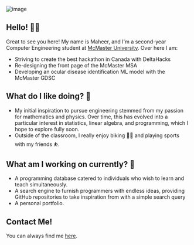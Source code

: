 ![image](https://github.com/Maheer96/maheer96/assets/140021997/e2b538c2-4a2a-4c35-894e-e85111db205c)

## Hello! 👋🏼
Great to see you here! My name is Maheer, and I'm a second-year Computer Engineering student at [McMaster University](https://www.mcmaster.ca/). Over here I am:
* Striving to create the best hackathon in Canada with DeltaHacks
* Re-designing the front page of the McMaster MSA
* Developing an ocular disease identification ML model with the McMaster GDSC

## What do I like doing? 🏀
* My initial inspiration to pursue engineering stemmed from my passion for mathematics and physics. Over time, this has evolved into a particular interest in statistics, linear algebra, and programming, which I hope to explore fully soon.
* Outside of the classroom, I really enjoy biking 🚴‍♂️ and playing sports with my friends ⛹️.

## What am I working on currently? 📡
* A programming database catered to individuals who wish to learn and teach simultaneously.
* A search engine to furnish programmers with endless ideas, providing GitHub repositories to take inspiration from with a simple search query
* A personal portfolio.

## Contact Me!
You can always find me [here](https://www.linkedin.com/in/maheer-huq-1aa3b426b/).
